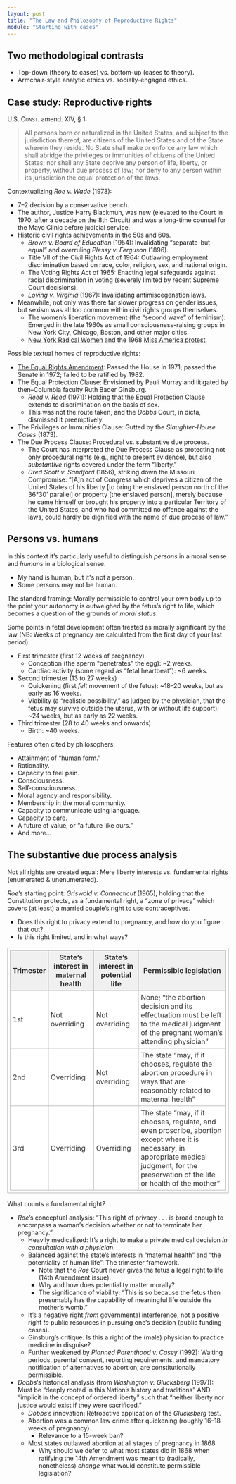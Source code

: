 ```yaml
---
layout: post
title: "The Law and Philosophy of Reproductive Rights"
module: "Starting with cases"
---
```


## Two methodological contrasts

- Top-down (theory to cases) vs. bottom-up (cases to theory).
- Armchair-style analytic ethics vs. socially-engaged ethics.

## Case study: Reproductive rights

U.S. <span style="font-variant: small-caps;">Const</span>. amend. XIV, § 1:

> All persons born or naturalized in the United States, and subject to the jurisdiction thereof, are citizens of the United States and of the State wherein they reside. No State shall make or enforce any law which shall abridge the privileges or immunities of citizens of the United States; nor shall any State deprive any person of life, liberty, or property, without due process of law; nor deny to any person within its jurisdiction the equal protection of the laws.

Contextualizing *Roe v. Wade* (1973):

- 7–2 decision by a conservative bench.
- The author, Justice Harry Blackmun, was new (elevated to the Court in 1970, after a decade on the 8th Circuit) and was a long-time counsel for the Mayo Clinic before judicial service.
- Historic civil rights achievements in the 50s and 60s.
  - *Brown v. Board of Education* (1954): Invalidating “separate-but-equal” and overruling *Plessy v. Ferguson* (1896).
  - Title VII of the Civil Rights Act of 1964: Outlawing employment discrimination based on race, color, religion, sex, and national origin.
  - The Voting Rights Act of 1965: Enacting legal safeguards against racial discrimination in voting (severely limited by recent Supreme Court decisions).
  - *Loving v. Virginia* (1967): Invalidating antimiscegenation laws.
- Meanwhile, not only was there far slower progress on gender issues, but sexism was all too common within civil rights groups themselves.
  - The women’s liberation movement (the “second wave” of feminism): Emerged in the late 1960s as small consciousness-raising groups in New York City, Chicago, Boston, and other major cities.
  - [New York Radical Women](https://www.thecut.com/2017/11/an-oral-history-of-feminist-group-new-york-radical-women.html) and the 1968 [Miss America protest](https://time.com/5387623/miss-america-protest/?xid=tcoshare).

Possible textual homes of reproductive rights:

- [The Equal Rights Amendment](https://www.govinfo.gov/content/pkg/STATUTE-86/pdf/STATUTE-86-Pg1523.pdf#page=3): Passed the House in 1971; passed the Senate in 1972; failed to be ratified by 1982.
- The Equal Protection Clause: Envisioned by Pauli Murray and litigated by then–Columbia faculty Ruth Bader Ginsburg.
  - *Reed v. Reed* (1971): Holding that the Equal Protection Clause extends to discrimination on the basis of sex.
  - This was not the route taken, and the *Dobbs* Court, in dicta, dismissed it preemptively.
- The Privileges or Immunities Clause: Gutted by the *Slaughter-House Cases* (1873).
- The Due Process Clause: Procedural vs. substantive due process.
  - The Court has interpreted the Due Process Clause as protecting
    not only procedural rights (e.g., right to present evidence), but also *substantive* rights covered under the term “liberty.”
  - *Dred Scott v. Sandford* (1856), striking down the Missouri Compromise: “[A]n act of Congress which deprives a citizen of the United States of his liberty [to bring the enslaved person north of the 36°30’ parallel] or property [the enslaved person], merely because he came himself or brought his property into a particular Territory of the United States, and who had committed no offence against the laws, could hardly be dignified with the name of due process of law.”

## Persons vs. humans

In this context it’s particularly useful to distinguish *persons* in a moral sense and *humans* in a biological sense.

- My hand is human, but it's not a person.
- Some persons may not be human.

The standard framing: Morally permissible to control your own body up to the point your autonomy is outweighed by the fetus’s right to life, which becomes a question of the grounds of *moral status*.

Some points in fetal development often treated as morally significant by the law (NB: Weeks of pregnancy are calculated from the first day of your last period):

- First trimester (first 12 weeks of pregnancy)
  - Conception (the sperm “penetrates” the egg): ~2 weeks.
  - Cardiac activity (some regard as “fetal heartbeat”): ~6 weeks.
- Second trimester (13 to 27 weeks)
  - Quickening (first *felt* movement of the fetus): ~18–20 weeks, but as early as 16 weeks.
  - Viability (a “realistic possibility,” as judged by the physician, that the fetus may survive outside the uterus, with or without life support): ~24 weeks, but as early as 22 weeks.
- Third trimester (28 to 40 weeks and onwards)
  - Birth: ~40 weeks.

Features often cited by philosophers:

- Attainment of “human form.”
- Rationality.
- Capacity to feel pain.
- Consciousness.
- Self-consciousness.
- Moral agency and responsibility.
- Membership in the moral community.
- Capacity to communicate using language.
- Capacity to care.
- A future of value, or “a future like ours.”
- And more…

## The substantive due process analysis

Not all rights are created equal: Mere liberty interests vs. fundamental rights (enumerated & unenumerated).

*Roe*’s starting point: *Griswold v. Connecticut* (1965), holding that the Constitution protects, as a fundamental right, a “zone of privacy” which covers (at least) a married couple’s right to use contraceptives.

- Does this right to privacy extend to pregnancy, and how do you figure that out?
- Is this right limited, and in what ways?

<style>
		table {
			border:1px solid #b3adad;
			border-collapse:collapse;
			padding:5px;
			margin-bottom: 1em;
		}
		table th {
			border:1px solid #b3adad;
			padding:5px;
			background: #f0f0f0;
			color: #313030;
		}
		table td {
			border:1px solid #b3adad;
			text-align:left;
			padding:5px;
			background: #ffffff;
			color: #313030;
		}
</style>

<table>
		<thead>
			<tr>
				<th>Trimester</th>
				<th>State’s interest in maternal health</th>
				<th>State’s interest in potential life</th>
				<th>Permissible legislation</th>
			</tr>
		</thead>
		<tbody>
			<tr>
				<td>1st</td>
				<td>Not overriding</td>
				<td>Not overriding</td>
				<td>None; “the abortion decision and its effectuation must be left to the medical judgment of the pregnant woman’s attending physician”</td>
			</tr>
			<tr>
				<td>2nd</td>
				<td>Overriding</td>
				<td>Not overriding</td>
				<td>The state “may, if it chooses, regulate the abortion procedure in ways that are reasonably related to maternal health”</td>
			</tr>
			<tr>
				<td>3rd</td>
				<td>Overriding</td>
				<td>Overriding</td>
				<td>The state “may, if it chooses, regulate, and even proscribe, abortion except where it is necessary, in appropriate medical judgment, for the preservation of the life or health of the mother”&nbsp;</td>
			</tr>
		</tbody>
</table>

What counts a fundamental right?

- *Roe*’s conceptual analysis: “This right of privacy . . . is broad enough to encompass a woman’s decision whether or not to terminate her pregnancy.”
  - Heavily medicalized: It’s a right to make a private medical decision *in consultation with a physician*.
  - Balanced against the state’s interests in “maternal health” and “the potentiality of human life”: The trimester framework.
    - Note that the *Roe* Court never gives the fetus a legal right to life (14th Amendment issue).
    - Why and how does potentiality matter morally?
    - The significance of viability: “This is so because the fetus then presumably has the capability of meaningful life outside the mother’s womb.”
  - It’s a negative right *from* governmental interference, not a positive right *to* public resources in pursuing one’s decision (public funding cases).
  - Ginsburg’s critique: Is this a right of the (male) physician to practice medicine in disguise?
  - Further weakened by *Planned Parenthood v. Casey* (1992): Waiting periods, parental consent, reporting requirements, and mandatory notification of alternatives to abortion, are constitutionally permissible.
- *Dobbs*’s historical analysis (from *Washington v. Glucksberg* (1997)): Must be “deeply rooted in this Nation’s history and traditions” AND “implicit in the concept of ordered liberty” such that “neither liberty nor justice would exist if they were sacriﬁced.”
  - *Dobbs*’s innovation: Retroactive application of the *Glucksberg* test.
  - Abortion was a common law crime after quickening (roughly 16–18 weeks of pregnancy).
    - Relevance to a 15-week ban?
  - Most states outlawed abortion at all stages of pregnancy in 1868.
    - Why should we defer to what most states did in 1868 when ratifying the 14th Amendment was meant to (radically, nonetheless) *change* what would constitute permissible legislation?

